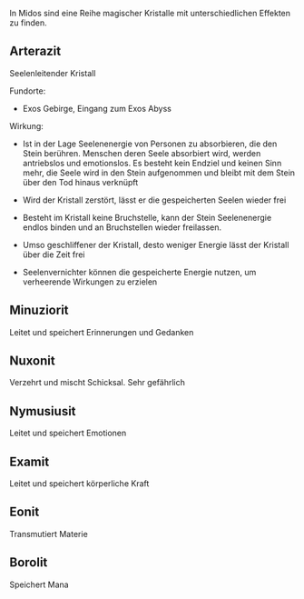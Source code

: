 
In Midos sind eine Reihe magischer Kristalle mit unterschiedlichen Effekten zu finden.

## Arterazit

Seelenleitender Kristall

Fundorte:

- Exos Gebirge, Eingang zum Exos Abyss
    

Wirkung:

- Ist in der Lage Seelenenergie von Personen zu absorbieren, die den Stein berühren. Menschen deren Seele absorbiert wird, werden antriebslos und emotionslos. Es besteht kein Endziel und keinen Sinn mehr, die Seele wird in den Stein aufgenommen und bleibt mit dem Stein über den Tod hinaus verknüpft
    
- Wird der Kristall zerstört, lässt er die gespeicherten Seelen wieder frei
    
- Besteht im Kristall keine Bruchstelle, kann der Stein Seelenenergie endlos binden und an Bruchstellen wieder freilassen.
    
- Umso geschliffener der Kristall, desto weniger Energie lässt der Kristall über die Zeit frei
    
- Seelenvernichter können die gespeicherte Energie nutzen, um verheerende Wirkungen zu erzielen
    

## Minuziorit

Leitet und speichert Erinnerungen und Gedanken

## Nuxonit

Verzehrt und mischt Schicksal. Sehr gefährlich

## Nymusiusit

Leitet und speichert Emotionen

## Examit

Leitet und speichert körperliche Kraft

## Eonit

Transmutiert Materie

## Borolit

Speichert Mana